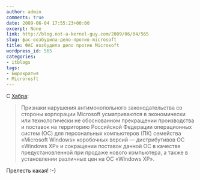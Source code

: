 ```yaml
---
author: admin
comments: true
date: 2009-06-04 17:55:23+00:00
excerpt: None
link: http://blog.not-a-kernel-guy.com/2009/06/04/565
slug: фас-возбудила-дело-против-microsoft
title: ФАС возбудила дело против Microsoft
wordpress_id: 565
categories:
- itblogs
tags:
- Бюрократия
- Microrosft
---
```


С [Хабра](http://habrahabr.ru/blogs/lenta/61374/):



<blockquote>Признаки нарушения антимонопольного законодательства со стороны корпорации Microsoft усматриваются в экономически или технологически не обоснованном прекращении производства и поставок на территорию Российской Федерации операционных систем (ОС) для персональных компьютеров (ПК) семейства «Microsoft Windows» коробочных версий — дистрибутивов ОС «Windows XP» и сокращении поставок данной ОС в качестве предустановленной при продаже нового компьютера, а также в установлении различных цен на ОС «Windows XP».
</blockquote>



Прелесть какая! :-)

